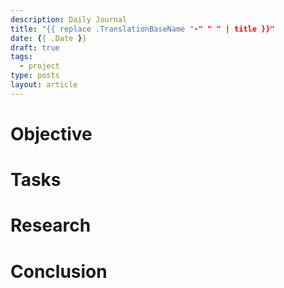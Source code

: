 ```yaml
---
description: Daily Journal
title: "{{ replace .TranslationBaseName "-" " " | title }}"
date: {{ .Date }}
draft: true
tags:
  - project
type: posts
layout: article
---
```


# Objective


# Tasks


# Research


# Conclusion
